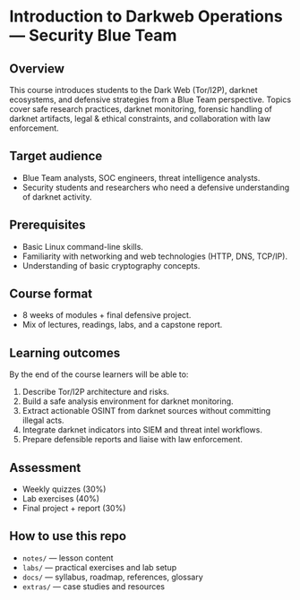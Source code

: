 # Introduction to Darkweb Operations — Security Blue Team

## Overview
This course introduces students to the Dark Web (Tor/I2P), darknet ecosystems, and defensive strategies from a Blue Team perspective. Topics cover safe research practices, darknet monitoring, forensic handling of darknet artifacts, legal & ethical constraints, and collaboration with law enforcement.

## Target audience
- Blue Team analysts, SOC engineers, threat intelligence analysts.
- Security students and researchers who need a defensive understanding of darknet activity.

## Prerequisites
- Basic Linux command-line skills.
- Familiarity with networking and web technologies (HTTP, DNS, TCP/IP).
- Understanding of basic cryptography concepts.

## Course format
- 8 weeks of modules + final defensive project.
- Mix of lectures, readings, labs, and a capstone report.

## Learning outcomes
By the end of the course learners will be able to:
1. Describe Tor/I2P architecture and risks.
2. Build a safe analysis environment for darknet monitoring.
3. Extract actionable OSINT from darknet sources without committing illegal acts.
4. Integrate darknet indicators into SIEM and threat intel workflows.
5. Prepare defensible reports and liaise with law enforcement.

## Assessment
- Weekly quizzes (30%)
- Lab exercises (40%)
- Final project + report (30%)

## How to use this repo
- `notes/` — lesson content  
- `labs/` — practical exercises and lab setup  
- `docs/` — syllabus, roadmap, references, glossary  
- `extras/` — case studies and resources  
